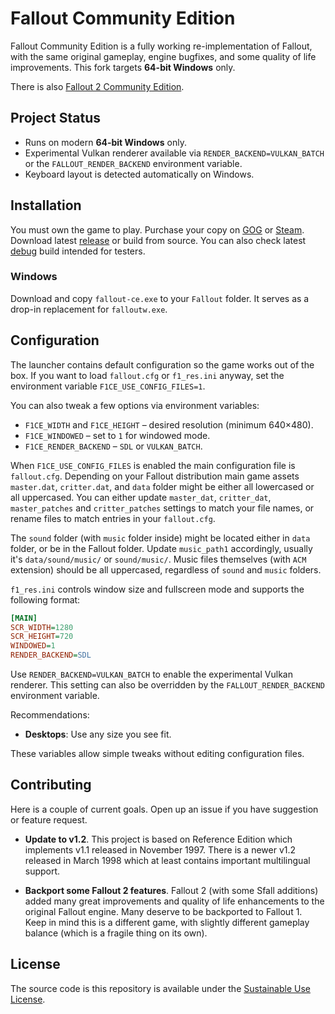 # Fallout Community Edition

Fallout Community Edition is a fully working re-implementation of Fallout, with the same original gameplay, engine bugfixes, and some quality of life improvements. This fork targets **64-bit Windows** only.

There is also [Fallout 2 Community Edition](https://github.com/alexbatalov/fallout2-ce).

## Project Status

- Runs on modern **64-bit Windows** only.
- Experimental Vulkan renderer available via `RENDER_BACKEND=VULKAN_BATCH` or the
  `FALLOUT_RENDER_BACKEND` environment variable.
- Keyboard layout is detected automatically on Windows.

## Installation

You must own the game to play. Purchase your copy on [GOG](https://www.gog.com/game/fallout) or [Steam](https://store.steampowered.com/app/38400). Download latest [release](https://github.com/alexbatalov/fallout1-ce/releases) or build from source. You can also check latest [debug](https://github.com/alexbatalov/fallout1-ce/actions) build intended for testers.

### Windows

Download and copy `fallout-ce.exe` to your `Fallout` folder. It serves as a drop-in replacement for `falloutw.exe`.

## Configuration

The launcher contains default configuration so the game works out of the box. If
you want to load `fallout.cfg` or `f1_res.ini` anyway, set the environment
variable `F1CE_USE_CONFIG_FILES=1`.

You can also tweak a few options via environment variables:

- `F1CE_WIDTH` and `F1CE_HEIGHT` – desired resolution (minimum 640×480).
- `F1CE_WINDOWED` – set to `1` for windowed mode.
- `F1CE_RENDER_BACKEND` – `SDL` or `VULKAN_BATCH`.

When `F1CE_USE_CONFIG_FILES` is enabled the main configuration file is
`fallout.cfg`. Depending on your Fallout distribution main game assets
`master.dat`, `critter.dat`, and `data` folder might be either all lowercased or
all uppercased. You can either update `master_dat`, `critter_dat`,
`master_patches` and `critter_patches` settings to match your file names, or
rename files to match entries in your `fallout.cfg`.

The `sound` folder (with `music` folder inside) might be located either in `data`
folder, or be in the Fallout folder. Update `music_path1` accordingly, usually
it's `data/sound/music/` or `sound/music/`. Music files themselves (with `ACM`
extension) should be all uppercased, regardless of `sound` and `music` folders.

`f1_res.ini` controls window size and fullscreen mode and supports the following
format:

```ini
[MAIN]
SCR_WIDTH=1280
SCR_HEIGHT=720
WINDOWED=1
RENDER_BACKEND=SDL
```

Use `RENDER_BACKEND=VULKAN_BATCH` to enable the experimental Vulkan renderer. This
setting can also be overridden by the `FALLOUT_RENDER_BACKEND` environment
variable.

Recommendations:
- **Desktops**: Use any size you see fit.

These variables allow simple tweaks without editing configuration files.

## Contributing

Here is a couple of current goals. Open up an issue if you have suggestion or feature request.

- **Update to v1.2**. This project is based on Reference Edition which implements v1.1 released in November 1997. There is a newer v1.2 released in March 1998 which at least contains important multilingual support.

- **Backport some Fallout 2 features**. Fallout 2 (with some Sfall additions) added many great improvements and quality of life enhancements to the original Fallout engine. Many deserve to be backported to Fallout 1. Keep in mind this is a different game, with slightly different gameplay balance (which is a fragile thing on its own).

## License

The source code is this repository is available under the [Sustainable Use License](LICENSE.md).
